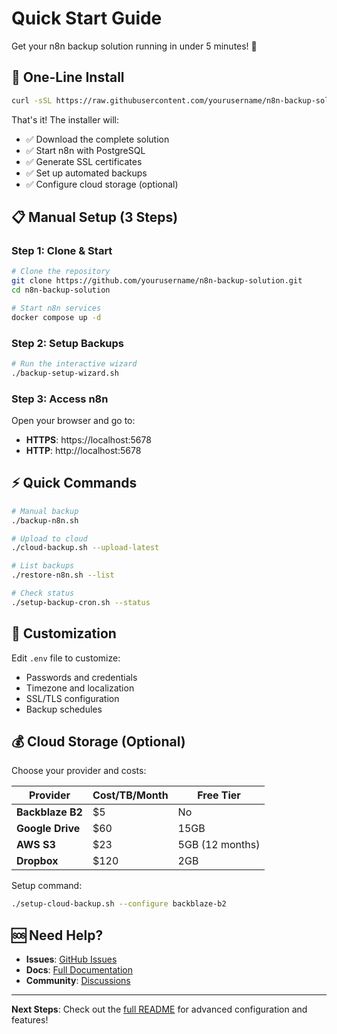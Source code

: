 # Quick Start Guide

Get your n8n backup solution running in under 5 minutes! 🚀

## 🎯 One-Line Install

```bash
curl -sSL https://raw.githubusercontent.com/yourusername/n8n-backup-solution/main/install.sh | bash
```

That's it! The installer will:
- ✅ Download the complete solution
- ✅ Start n8n with PostgreSQL
- ✅ Generate SSL certificates
- ✅ Set up automated backups
- ✅ Configure cloud storage (optional)

## 📋 Manual Setup (3 Steps)

### Step 1: Clone & Start

```bash
# Clone the repository
git clone https://github.com/yourusername/n8n-backup-solution.git
cd n8n-backup-solution

# Start n8n services
docker compose up -d
```

### Step 2: Setup Backups

```bash
# Run the interactive wizard
./backup-setup-wizard.sh
```

### Step 3: Access n8n

Open your browser and go to:
- **HTTPS**: https://localhost:5678
- **HTTP**: http://localhost:5678

## ⚡ Quick Commands

```bash
# Manual backup
./backup-n8n.sh

# Upload to cloud
./cloud-backup.sh --upload-latest

# List backups
./restore-n8n.sh --list

# Check status
./setup-backup-cron.sh --status
```

## 🔧 Customization

Edit `.env` file to customize:
- Passwords and credentials
- Timezone and localization
- SSL/TLS configuration
- Backup schedules

## 💰 Cloud Storage (Optional)

Choose your provider and costs:

| Provider | Cost/TB/Month | Free Tier |
|----------|---------------|-----------|
| **Backblaze B2** | $5 | No |
| **Google Drive** | $60 | 15GB |
| **AWS S3** | $23 | 5GB (12 months) |
| **Dropbox** | $120 | 2GB |

Setup command:
```bash
./setup-cloud-backup.sh --configure backblaze-b2
```

## 🆘 Need Help?

- **Issues**: [GitHub Issues](https://github.com/yourusername/n8n-backup-solution/issues)
- **Docs**: [Full Documentation](README.md)
- **Community**: [Discussions](https://github.com/yourusername/n8n-backup-solution/discussions)

---

**Next Steps**: Check out the [full README](README.md) for advanced configuration and features!